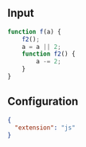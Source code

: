 
## Input
```javascript input
function f(a) {
    f2();
    a = a || 2;
    function f2() {
        a -= 2;
    }
}
```

## Configuration
```json configuration
{
  "extension": "js"
}
```
